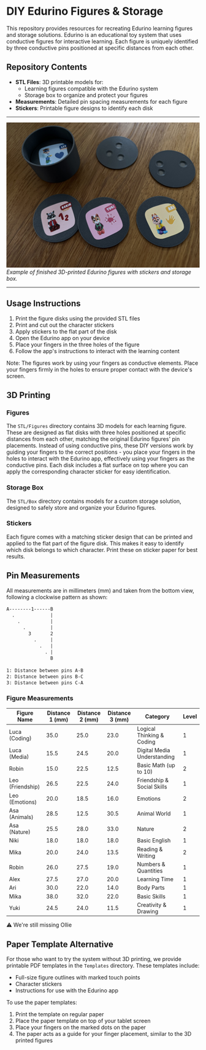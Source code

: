 # DIY Edurino Figures & Storage

This repository provides resources for recreating Edurino learning figures and storage solutions. Edurino is an educational toy system that uses conductive figures for interactive learning. Each figure is uniquely identified by three conductive pins positioned at specific distances from each other.

## Repository Contents

- **STL Files**: 3D printable models for:
  - Learning figures compatible with the Edurino system
  - Storage box to organize and protect your figures
- **Measurements**: Detailed pin spacing measurements for each figure
- **Stickers**: Printable figure designs to identify each disk

---

![Finished Product](finished-product.jpeg)
*Example of finished 3D-printed Edurino figures with stickers and storage box.*

---

## Usage Instructions

1. Print the figure disks using the provided STL files
2. Print and cut out the character stickers
3. Apply stickers to the flat part of the disk
4. Open the Edurino app on your device
5. Place your fingers in the three holes of the figure
6. Follow the app's instructions to interact with the learning content

Note: The figures work by using your fingers as conductive elements. Place your fingers firmly in the holes to ensure proper contact with the device's screen.

## 3D Printing

### Figures
The `STL/Figures` directory contains 3D models for each learning figure. These are designed as flat disks with three holes positioned at specific distances from each other, matching the original Edurino figures' pin placements. Instead of using conductive pins, these DIY versions work by guiding your fingers to the correct positions - you place your fingers in the holes to interact with the Edurino app, effectively using your fingers as the conductive pins. Each disk includes a flat surface on top where you can apply the corresponding character sticker for easy identification.

### Storage Box
The `STL/Box` directory contains models for a custom storage solution, designed to safely store and organize your Edurino figures.

### Stickers
Each figure comes with a matching sticker design that can be printed and applied to the flat part of the figure disk. This makes it easy to identify which disk belongs to which character. Print these on sticker paper for best results.

## Pin Measurements

All measurements are in millimeters (mm) and taken from the bottom view, following a clockwise pattern as shown:

```
A--------1------B
  .             |
    .           |
      .         |
        3       2
          .     |
            .   |
              . |
                B

1: Distance between pins A-B
2: Distance between pins B-C
3: Distance between pins C-A
```

### Figure Measurements

| Figure Name | Distance 1 (mm) | Distance 2 (mm) | Distance 3 (mm) | Category | Level |
|------------|---------|---------|---------|-----------|-------|
| Luca (Coding) | 35.0 | 25.0 | 23.0 | Logical Thinking & Coding | 1 |
| Luca (Media) | 15.5 | 24.5 | 20.0 | Digital Media Understanding | 1 |
| Robin | 15.0 | 22.5 | 12.5 | Basic Math (up to 10) | 2 |
| Leo (Friendship) | 26.5 | 22.5 | 24.0 | Friendship & Social Skills | 1 |
| Leo (Emotions) | 20.0 | 18.5 | 16.0 | Emotions | 2 |
| Asa (Animals) | 28.5 | 12.5 | 30.5 | Animal World | 1 |
| Asa (Nature) | 25.5 | 28.0 | 33.0 | Nature | 2 |
| Niki | 18.0 | 18.0 | 18.0 | Basic English | 1 |
| Mika | 20.0 | 24.0 | 13.5 | Reading & Writing | 2 |
| Robin | 26.0 | 27.5 | 19.0 | Numbers & Quantities | 1 |
| Alex | 27.5 | 27.0 | 20.0 | Learning Time | 1 |
| Ari | 30.0 | 22.0 | 14.0 | Body Parts | 1 |
| Mika | 38.0 | 32.0 | 22.0 | Basic Skills | 1 |
| Yuki | 24.5 | 24.0 | 11.5 | Creativity & Drawing | 1 |

⚠️ We're still missing Ollie

## Paper Template Alternative

For those who want to try the system without 3D printing, we provide printable PDF templates in the `Templates` directory. These templates include:
- Full-size figure outlines with marked touch points
- Character stickers
- Instructions for use with the Edurino app

To use the paper templates:
1. Print the template on regular paper
2. Place the paper template on top of your tablet screen
3. Place your fingers on the marked dots on the paper
4. The paper acts as a guide for your finger placement, similar to the 3D printed figures


